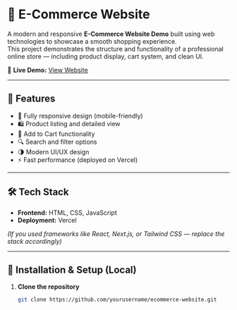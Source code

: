 # 🛒 E-Commerce Website

A modern and responsive **E-Commerce Website Demo** built using web technologies to showcase a smooth shopping experience.  
This project demonstrates the structure and functionality of a professional online store — including product display, cart system, and clean UI.

🔗 **Live Demo:** [View Website](https://ecommerce-website-lime-omega.vercel.app/)

---

## 🚀 Features

- 🧭 Fully responsive design (mobile-friendly)
- 🛍️ Product listing and detailed view
- 🧺 Add to Cart functionality
- 🔍 Search and filter options
- 🌗 Modern UI/UX design
- ⚡ Fast performance (deployed on Vercel)

---

## 🛠️ Tech Stack

- **Frontend:** HTML, CSS, JavaScript  
- **Deployment:** Vercel  

*(If you used frameworks like React, Next.js, or Tailwind CSS — replace the stack accordingly)*

---

## 🧩 Installation & Setup (Local)

1. **Clone the repository**
   ```bash
   git clone https://github.com/yourusername/ecommerce-website.git
